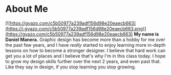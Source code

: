 # About Me
[![https://gyazo.com/c5b50977a239adf156d98e20eaecb663](https://i.gyazo.com/c5b50977a239adf156d98e20eaecb663.png)](https://gyazo.com/c5b50977a239adf156d98e20eaecb663)
**My name is Daniel Manera.**
Graphic design has become more than a hobby for me over the past few years, and I have _really_ started to enjoy learning more in-depth lessons on how to become a stronger designer. I believe that hard work can get you a lot of places and I believe that's why I'm in this class today. I hope to grow my design skills further over the next 2 years, and even past that. Like they say in design, if you stop learning you stop growing.
